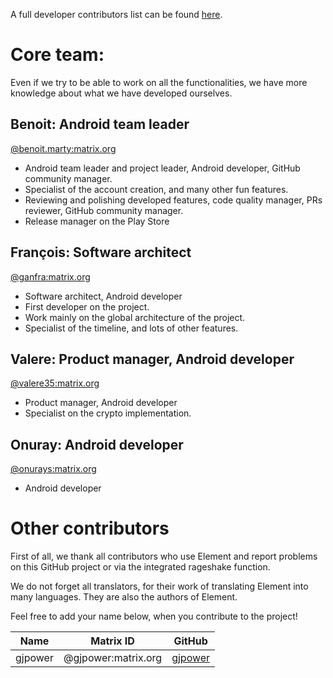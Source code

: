 A full developer contributors list can be found [here](https://github.com/vector-im/element-android/graphs/contributors).

# Core team:

Even if we try to be able to work on all the functionalities, we have more knowledge about what we have developed ourselves.

## Benoit: Android team leader

[@benoit.marty:matrix.org](https://matrix.to/#/@benoit.marty:matrix.org)
- Android team leader and project leader, Android developer, GitHub community manager.
- Specialist of the account creation, and many other fun features.
- Reviewing and polishing developed features, code quality manager, PRs reviewer, GitHub community manager.
- Release manager on the Play Store

## François: Software architect

[@ganfra:matrix.org](https://matrix.to/#/@ganfra:matrix.org)
- Software architect, Android developer
- First developer on the project.
- Work mainly on the global architecture of the project.
- Specialist of the timeline, and lots of other features.

## Valere: Product manager, Android developer

[@valere35:matrix.org](https://matrix.to/#/@valere35:matrix.org)
- Product manager, Android developer
- Specialist on the crypto implementation.

## Onuray: Android developer

[@onurays:matrix.org](https://matrix.to/#/@onurays:matrix.org)
- Android developer

# Other contributors

First of all, we thank all contributors who use Element and report problems on this GitHub project or via the integrated rageshake function.

We do not forget all translators, for their work of translating Element into many languages. They are also the authors of Element.

Feel free to add your name below, when you contribute to the project!

Name    | Matrix ID           | GitHub
--------|---------------------|--------------------------------------
gjpower | @gjpower:matrix.org | [gjpower](https://github.com/gjpower)

